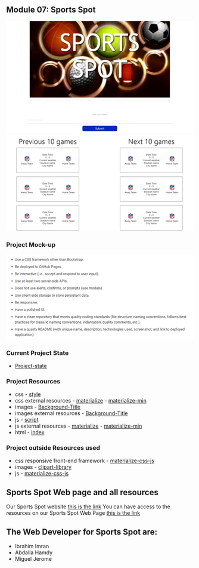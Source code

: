 ## Module 07: Sports Spot

![Sports-Spot-page1](./assets/images/ScreenShootMainPage1.png) 
![Sports-Spot-page1](./assets/images/ScreenShootMainPage2.png) 

### Project Mock-up

![MOCK-UP](./assets/images/Project-Mock-Up.png)

### Current Project State

* [Project-state](https://github.com/abdallahamdy/sports-spot/issues)

### Project Resources
* css
        - [style](./assets/css/style.css)
* css external resources
        - [materialize](./assets/css/materialize.css)
        - [materialize-min](./assets/css/materialize.min.css)
* images
        - [Background-Title](./assets/images/8cGbezaXi.jpg)
* images external resources
        - [Background-Title](./assets/images/8cGbezaXi.jpg)
* js
        - [script]()
* js external resources
        - [materialize](./assets/js/materialize.js)
        - [materialize-min](./assets/js/materialize.min.js)
* html
        - [index](index1.html)

### Project outside Resources used
* css responsive front-end framework
        - [materialize-css-js](https://materializecss.com/)
* images
        - [clipart-library](http://clipart-library.com/clipart/8cGbezaXi.htm)
* js
        - [materialize-css-js](https://materializecss.com/)


## Sports Spot Web page and all resources

Our Sports Spot website [this is the link]() 
You can have access to the resources on our Sports Spot Web Page [this is the link](https://github.com/abdallahamdy/sports-spot) 

## The Web Developer for Sports Spot are:

* Ibrahim Imran
* Abdalla Hamdy
* Miguel Jerome
